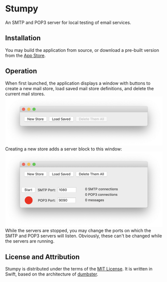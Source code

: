 # Stumpy

An SMTP and POP3 server for local testing of email services.

## Installation

You may build the application from source, or download a pre-built version from the [App Store](https://apps.apple.com/us/app/stumpy/id1605418054?mt=12).

## Operation

When first launched, the application displays a window with buttons to create a new mail store, load saved mail store definitions, and delete the current mail stores.
![](images/stumpy_initial.png)
Creating a new store adds a server block to this window: ![](images/stumpy_store.png)
While the servers are stopped, you may change the ports on which the SMTP and POP3 servers will listen. Obviously, these can't be changed while the servers are running.

## License and Attribution

Stumpy is distributed under the terms of the [MIT License](LICENSE). It is written in Swift, based on the architecture of [dumbster](https://github.com/rjo1970/dumbster).
